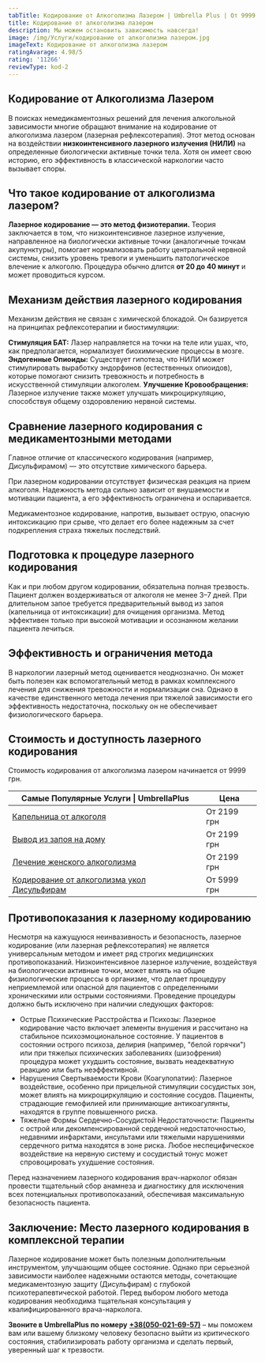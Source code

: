 ```yaml
---
tabTitle: Кодирование от Алкоголизма Лазером | Umbrella Plus | От 9999 грн
title: Кодирование от алкоголизма лазером
description: Мы можем остановить зависимость навсегда!
image: /img/Услуги/кодирование от алкоголизма лазером.jpg
imageText: Кодирование от алкоголизма лазером
ratingAvarage: 4.98/5
rating: '11266'
reviewType: kod-2
---
```


## Кодирование от Алкоголизма Лазером

В поисках немедикаментозных решений для лечения алкогольной зависимости многие обращают внимание на кодирование от алкоголизма лазером (лазерная рефлексотерапия). Этот метод основан на воздействии **низкоинтенсивного лазерного излучения (НИЛИ)** на определенные биологически активные точки тела. Хотя он имеет свою историю, его эффективность в классической наркологии часто вызывает споры.

## Что такое кодирование от алкоголизма лазером?

**Лазерное кодирование — это метод физиотерапии.** Теория заключается в том, что низкоинтенсивное лазерное излучение, направленное на биологически активные точки (аналогичные точкам акупунктуры), помогает нормализовать работу центральной нервной системы, снизить уровень тревоги и уменьшить патологическое влечение к алкоголю. Процедура обычно длится **от 20 до 40 минут** и может проводиться курсом.

## Механизм действия лазерного кодирования

Механизм действия не связан с химической блокадой. Он базируется на принципах рефлексотерапии и биостимуляции:

**Стимуляция БАТ:** Лазер направляется на точки на теле или ушах, что, как предполагается, нормализует биохимические процессы в мозге. **Эндогенные Опиоиды:** Существует гипотеза, что НИЛИ может стимулировать выработку эндорфинов (естественных опиоидов), которые помогают снизить тревожность и потребность в искусственной стимуляции алкоголем. **Улучшение Кровообращения:** Лазерное излучение также может улучшать микроциркуляцию, способствуя общему оздоровлению нервной системы.

## Сравнение лазерного кодирования с медикаментозными методами

Главное отличие от классического кодирования (например, Дисульфирамом) — это отсутствие химического барьера.

При лазерном кодировании отсутствует физическая реакция на прием алкоголя. Надежность метода сильно зависит от внушаемости и мотивации пациента, а его эффективность ограничена и оспаривается.

Медикаментозное кодирование, напротив, вызывает острую, опасную интоксикацию при срыве, что делает его более надежным за счет подкрепления страха тяжелых последствий.

## Подготовка к процедуре лазерного кодирования

Как и при любом другом кодировании, обязательна полная трезвость. Пациент должен воздерживаться от алкоголя не менее 3–7 дней. При длительном запое требуется предварительный вывод из запоя (капельница от интоксикации) для очищения организма. Метод эффективен только при высокой мотивации и осознанном желании пациента лечиться.

## Эффективность и ограничения метода

В наркологии лазерный метод оценивается неоднозначно. Он может быть полезен как вспомогательный метод в рамках комплексного лечения для снижения тревожности и нормализации сна. Однако в качестве единственного метода лечения при тяжелой зависимости его эффективность недостаточна, поскольку он не обеспечивает физиологического барьера.

## Стоимость и доступность лазерного кодирования

Стоимость кодирования от алкоголизма лазером начинается от 9999 грн.

| Самые Популярные Услуги \| UmbrellaPlus                                                       | Цена        |
| --------------------------------------------------------------------------------------------- | ----------- |
| [Капельница от алкоголя](kapelnica-ot-alkogolia-UmbrellaPlus)                                 | От 2199 грн |
| [Вывод из запоя на дому](Vivod-iz-zapoia-na-domy-UmbrellaPlus)                                | От 2199 грн |
| [Лечение женского алкоголизма](lechenie-jenskogo-alkogolizma-umbrellaplus)                    | От 2199 грн |
| [Кодирование от алкоголизма укол Дисульфирам](kodirovka-ot-alkogolia-disulfiram-umbrellaplus) | От 5999 грн |

## Противопоказания к лазерному кодированию

Несмотря на кажущуюся неинвазивность и безопасность, лазерное кодирование (или лазерная рефлексотерапия) не является универсальным методом и имеет ряд строгих медицинских противопоказаний. Низкоинтенсивное лазерное излучение, воздействуя на биологически активные точки, может влиять на общие физиологические процессы в организме, что делает процедуру неприемлемой или опасной для пациентов с определенными хроническими или острыми состояниями. Проведение процедуры должно быть исключено при наличии следующих факторов:

* Острые Психические Расстройства и Психозы: Лазерное кодирование часто включает элементы внушения и рассчитано на стабильное психоэмоциональное состояние. У пациентов в состоянии острого психоза, делирия (например, "белой горячки") или при тяжелых психических заболеваниях (шизофрения) процедура может ухудшить состояние, вызвать неадекватную реакцию или быть неэффективной.
* Нарушения Свертываемости Крови (Коагулопатии): Лазерное воздействие, особенно при прицельной стимуляции сосудистых зон, может влиять на микроциркуляцию и состояние сосудов. Пациенты, страдающие гемофилией или принимающие антикоагулянты, находятся в группе повышенного риска.
* Тяжелые Формы Сердечно-Сосудистой Недостаточности: Пациенты с острой или декомпенсированной сердечной недостаточностью, недавними инфарктами, инсультами или тяжелыми нарушениями сердечного ритма находятся в зоне риска. Любое неспецифическое воздействие на нервную систему и сосудистый тонус может спровоцировать ухудшение состояния.

Перед назначением лазерного кодирования врач-нарколог обязан провести тщательный сбор анамнеза и диагностику для исключения всех потенциальных противопоказаний, обеспечивая максимальную безопасность пациента.

## Заключение: Место лазерного кодирования в комплексной терапии

Лазерное кодирование может быть полезным дополнительным инструментом, улучшающим общее состояние. Однако при серьезной зависимости наиболее надежными остаются методы, сочетающие медикаментозную защиту (Дисульфирам) с глубокой психотерапевтической работой. Перед выбором любого метода кодирования необходима тщательная консультация у квалифицированного врача-нарколога.

**Звоните в UmbrellaPlus по номеру** **[+38(050-021-69-57)](tel:0500216957)** – мы поможем вам или вашему близкому человеку безопасно выйти из критического состояния, стабилизировать работу организма и сделать первый, уверенный шаг к трезвости.
